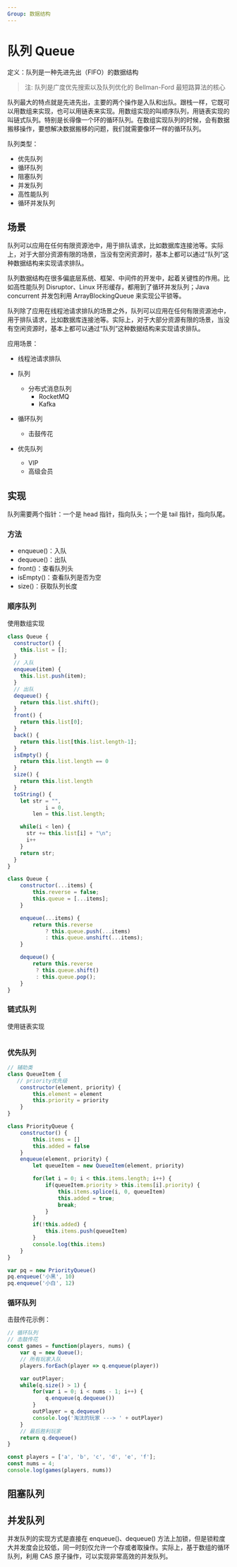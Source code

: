 ```yaml
---
Group: 数据结构
---
```

# 队列 Queue


定义：队列是一种先进先出（FIFO）的数据结构

> 注: 队列是广度优先搜索以及队列优化的 Bellman-Ford 最短路算法的核心

队列最大的特点就是先进先出，主要的两个操作是入队和出队。跟栈一样，它既可以用数组来实现，也可以用链表来实现。用数组实现的叫顺序队列，用链表实现的叫链式队列。特别是长得像一个环的循环队列。在数组实现队列的时候，会有数据搬移操作，要想解决数据搬移的问题，我们就需要像环一样的循环队列。

队列类型：

- 优先队列
- 循环队列
- 阻塞队列
- 并发队列
- 高性能队列
- 循环并发队列

## 场景

队列可以应用在任何有限资源池中，用于排队请求，比如数据库连接池等。实际上，对于大部分资源有限的场景，当没有空闲资源时，基本上都可以通过“队列”这种数据结构来实现请求排队。

队列数据结构在很多偏底层系统、框架、中间件的开发中，起着关键性的作用。比如高性能队列 Disruptor、Linux 环形缓存，都用到了循环并发队列；Java concurrent 并发包利用 ArrayBlockingQueue 来实现公平锁等。

队列除了应用在线程池请求排队的场景之外，队列可以应用在任何有限资源池中，用于排队请求，比如数据库连接池等。实际上，对于大部分资源有限的场景，当没有空闲资源时，基本上都可以通过“队列”这种数据结构来实现请求排队。

应用场景：

- 线程池请求排队

- 队列
  - 分布式消息队列
    - RocketMQ
    - Kafka

- 循环队列
  - 击鼓传花
- 优先队列
  - VIP
  - 高级会员

## 实现

队列需要两个指针：一个是 head 指针，指向队头；一个是 tail 指针，指向队尾。

### 方法

- enqueue()：入队
- dequeue()：出队
- front()：查看队列头
- isEmpty()：查看队列是否为空
- size()：获取队列长度

### 顺序队列

使用数组实现

```js
class Queue {
  constructor() {
    this.list = [];
  }
  // 入队
  enqueue(item) {
    this.list.push(item);
  }
  // 出队
  dequeue() {
    return this.list.shift();
  }
  front() {
    return this.list[0];
  }
  back() {
    return this.list[this.list.length-1];
  }
  isEmpty() {
    return this.list.length == 0
  }
  size() {
    return this.list.length
  }
  toString() {
    let str = "",
        	i = 0,
        len = this.list.length;

    while(i < len) {
      str += this.list[i] + "\n";
      i++
    }
    return str;
  }
}

```

```js
class Queue {
    constructor(...items) {
        this.reverse = false;
        this.queue = [...items];
    }

    enqueue(...items) {
        return this.reverse
            ? this.queue.push(...items)
            : this.queue.unshift(...items);
    }

    dequeue() {
        return this.reverse
         ? this.queue.shift()
         : this.queue.pop();
    }
}
```

### 链式队列

使用链表实现

```js

```

### 优先队列

```js
// 辅助类
class QueueItem {
   // priority优先级
    constructor(element, priority) {
        this.element = element
        this.priority = priority
    }
}

class PriorityQueue {
    constructor() {
        this.items = []
        this.added = false
    }
    enqueue(element, priority) {
        let queueItem = new QueueItem(element, priority)

        for(let i = 0; i < this.items.length; i++) {
            if(queueItem.priority > this.items[i].priority) {
                this.items.splice(i, 0, queueItem)
                this.added = true;
                break;
            }
        }
        if(!this.added) {
            this.items.push(queueItem)
        }
        console.log(this.items)
    }
}

var pq = new PriorityQueue()
pq.enqueue('小黑', 10)
pq.enqueue('小白', 12)
```

### 循环队列

击鼓传花示例：

```js
// 循环队列
// 击鼓传花
const games = function(players, nums) {
    var q = new Queue();
    // 所有玩家入队
    players.forEach(player => q.enqueue(player))

    var outPlayer;
    while(q.size() > 1) {
        for(var i = 0; i < nums - 1; i++) {
            q.enqueue(q.dequeue())
        }
        outPlayer = q.dequeue()
        console.log('淘汰的玩家 ---> ' + outPlayer)
    }
    // 最后胜利玩家
    return q.dequeue()
}

const players = ['a', 'b', 'c', 'd', 'e', 'f'];
const nums = 4;
console.log(games(players, nums))

```

## 阻塞队列

## 并发队列

并发队列的实现方式是直接在 enqueue()、dequeue() 方法上加锁，但是锁粒度大并发度会比较低，同一时刻仅允许一个存或者取操作。实际上，基于数组的循环队列，利用 CAS 原子操作，可以实现非常高效的并发队列。
